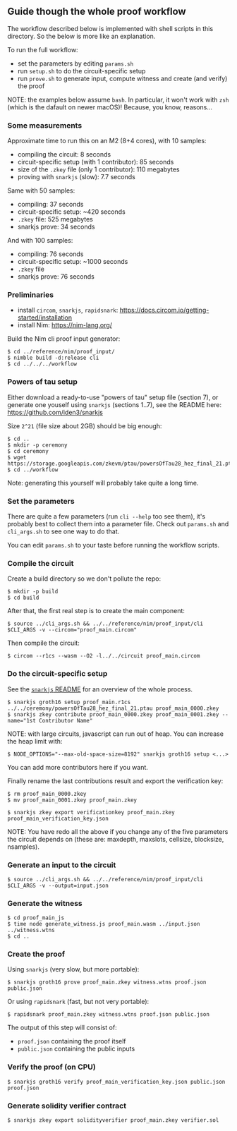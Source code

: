 
Guide though the whole proof workflow
-------------------------------------

The workflow described below is implemented with shell scripts in this directory.
So the below is more like an explanation.

To run the full workflow:

- set the parameters by editing `params.sh`
- run `setup.sh` to do the circuit-specific setup
- run `prove.sh` to generate input, compute witness and create (and verify) the proof

NOTE: the examples below assume `bash`. In particular, it won't work with `zsh` 
(which is the dafault on newer macOS)! Because, you know, reasons...

### Some measurements

Approximate time to run this on an M2 (8+4 cores), with 10 samples:

- compiling the circuit: 8 seconds 
- circuit-specific setup (with 1 contributor): 85 seconds
- size of the `.zkey` file (only 1 contributor): 110 megabytes
- proving with `snarkjs` (slow): 7.7 seconds

Same with 50 samples:

- compiling: 37 seconds
- circuit-specific setup: ~420 seconds
- `.zkey` file: 525 megabytes
- snarkjs prove: 34 seconds

And with 100 samples:
- compiling: 76 seconds
- circuit-specific setup: ~1000 seconds
- `.zkey` file
- snarkjs prove: 76 seconds


### Preliminaries

- install `circom`, `snarkjs`, `rapidsnark`: <https://docs.circom.io/getting-started/installation>
- install Nim: <https://nim-lang.org/>

Build the Nim cli proof input generator:

    $ cd ../reference/nim/proof_input/
    $ nimble build -d:release cli
    $ cd ../../../workflow

### Powers of tau setup

Either download a ready-to-use "powers of tau" setup file (section 7), or generate one
youself using `snarkjs` (sections 1..7), see the README here: <https://github.com/iden3/snarkjs>

Size `2^21` (file size about 2GB) should be big enough:

    $ cd ..
    $ mkdir -p ceremony
    $ cd ceremony
    $ wget https://storage.googleapis.com/zkevm/ptau/powersOfTau28_hez_final_21.ptau
    $ cd ../workflow

Note: generating this yourself will probably take quite a long time.

### Set the parameters

There are quite a few parameters (run `cli --help` too see them), it's probably
best to collect them into a parameter file. Check out `params.sh` and `cli_args.sh` 
to see one way to do that.

You can edit `params.sh` to your taste before running the workflow scripts.

### Compile the circuit

Create a build directory so we don't pollute the repo:

    $ mkdir -p build
    $ cd build

After that, the first real step is to create the main component:

    $ source ../cli_args.sh && ../../reference/nim/proof_input/cli $CLI_ARGS -v --circom="proof_main.circom"

Then compile the circuit:

    $ circom --r1cs --wasm --O2 -l../../circuit proof_main.circom

### Do the circuit-specific setup

See the [`snarkjs` README](https://github.com/iden3/snarkjs) for an overview of
the whole process.

    $ snarkjs groth16 setup proof_main.r1cs ../../ceremony/powersOfTau28_hez_final_21.ptau proof_main_0000.zkey
    $ snarkjs zkey contribute proof_main_0000.zkey proof_main_0001.zkey --name="1st Contributor Name"

NOTE: with large circuits, javascript can run out of heap. You can increase the
heap limit with:

    $ NODE_OPTIONS="--max-old-space-size=8192" snarkjs groth16 setup <...>

You can add more contributors here if you want.

Finally rename the last contributions result and export the verification key:

    $ rm proof_main_0000.zkey
    $ mv proof_main_0001.zkey proof_main.zkey
    
    $ snarkjs zkey export verificationkey proof_main.zkey proof_main_verification_key.json

NOTE: You have redo all the above if you change any of the five parameters the circuit 
depends on (these are: maxdepth, maxslots, cellsize, blocksize, nsamples).

### Generate an input to the circuit

    $ source ../cli_args.sh && ../../reference/nim/proof_input/cli $CLI_ARGS -v --output=input.json

### Generate the witness

    $ cd proof_main_js
    $ time node generate_witness.js proof_main.wasm ../input.json ../witness.wtns
    $ cd ..

### Create the proof

Using `snarkjs` (very slow, but more portable):

    $ snarkjs groth16 prove proof_main.zkey witness.wtns proof.json public.json

Or using `rapidsnark` (fast, but not very portable):

    $ rapidsnark proof_main.zkey witness.wtns proof.json public.json

The output of this step will consist of:

- `proof.json` containing the proof itself
- `public.json` containing the public inputs

### Verify the proof (on CPU)

    $ snarkjs groth16 verify proof_main_verification_key.json public.json proof.json

### Generate solidity verifier contract

    $ snarkjs zkey export solidityverifier proof_main.zkey verifier.sol

